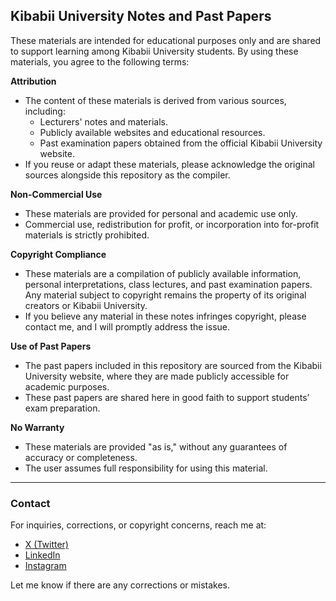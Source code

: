 ## Kibabii University Notes and Past Papers

These materials are intended for educational purposes only and are shared to support learning among Kibabii University students. By using these materials, you agree to the following terms:

**Attribution**
- The content of these materials is derived from various sources, including:
  - Lecturers' notes and materials.
  - Publicly available websites and educational resources.
  - Past examination papers obtained from the official Kibabii University website.
- If you reuse or adapt these materials, please acknowledge the original sources alongside this repository as the compiler.

**Non-Commercial Use**
- These materials are provided for personal and academic use only.
- Commercial use, redistribution for profit, or incorporation into for-profit materials is strictly prohibited.

**Copyright Compliance**
- These materials are a compilation of publicly available information, personal interpretations, class lectures, and past examination papers. Any material subject to copyright remains the property of its original creators or Kibabii University.
- If you believe any material in these notes infringes copyright, please contact me, and I will promptly address the issue.

**Use of Past Papers**
- The past papers included in this repository are sourced from the Kibabii University website, where they are made publicly accessible for academic purposes.
- These past papers are shared here in good faith to support students’ exam preparation.

**No Warranty**
- These materials are provided "as is," without any guarantees of accuracy or completeness.
- The user assumes full responsibility for using this material.

---

### Contact
For inquiries, corrections, or copyright concerns, reach me at:

- [X (Twitter)](https://x.com/Iam4lex)  
- [LinkedIn](https://www.linkedin.com/in/iam4lex/)
- [Instagram](https://instagram.com/iqm4lex)

Let me know if there are any corrections or mistakes.
